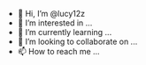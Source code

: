 - 👋 Hi, I’m @lucy12z
- 👀 I’m interested in ...
- 🌱 I’m currently learning ...
- 💞️ I’m looking to collaborate on ...
- 📫 How to reach me ...

<!---
lucy12z/lucy12z is a ✨ special ✨ repository because its `README.md` (this file) appears on your GitHub profile.
You can click the Preview link to take a look at your changes.
--->
